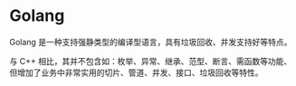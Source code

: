 # Golang

Golang 是一种支持强静类型的编译型语言，具有垃圾回收、并发支持好等特点。

与 C++ 相比，其并不包含如：枚举、异常、继承、范型、断言、需函数等功能、但增加了业务中非常实用的切片、管道、并发、接口、垃圾回收等特性。
